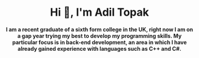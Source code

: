 <h1 align="center">Hi 👋, I'm Adil Topak</h1>
<h4 align="center">I am a recent graduate of a sixth form college in the UK, right now I am on a gap year trying my best to develop my programming skills. My particular focus is in back-end development, an area in which I have already gained experience with languages such as C++ and C#.</h4>


